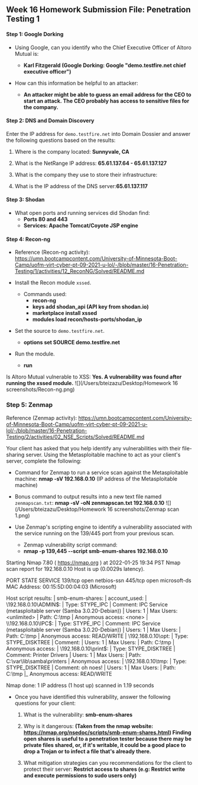 ## Week 16 Homework Submission File: Penetration Testing 1

#### Step 1: Google Dorking


- Using Google, can you identify who the Chief Executive Officer of Altoro Mutual is:
	- **Karl Fitzgerald (Google Dorking: Google "demo.testfire.net chief executive officer")**

- How can this information be helpful to an attacker:
	- **An attacker might be able to guess an email address for the CEO to start an attack. The CEO probably has access to sensitive files for the company.**

#### Step 2: DNS and Domain Discovery

Enter the IP address for `demo.testfire.net` into Domain Dossier and answer the following questions based on the results:

  1. Where is the company located: **Sunnyvale, CA**

  2. What is the NetRange IP address: **65.61.137.64 - 65.61.137.127**

  3. What is the company they use to store their infrastructure: 

  4. What is the IP address of the DNS server:**65.61.137.117**


#### Step 3: Shodan

- What open ports and running services did Shodan find:
	- **Ports 80 and 443**
	- **Services: Apache Tomcat/Coyote JSP engine**

#### Step 4: Recon-ng
- Reference (Recon-ng activity): https://umn.bootcampcontent.com/University-of-Minnesota-Boot-Camp/uofm-virt-cyber-pt-09-2021-u-lol/-/blob/master/16-Penetration-Testing/1/activities/12_ReconNG/Solved/README.md

- Install the Recon module `xssed`.
	- Commands used:
		-  **recon-ng**
		-  **keys add shodan_api (API key from shodan.io)**
		-  **marketplace install xssed**
		-  **modules load recon/hosts-ports/shodan_ip**
- Set the source to `demo.testfire.net`.
	-	**options set SOURCE demo.testfire.net** 
- Run the module. 
	- 	**run**

Is Altoro Mutual vulnerable to XSS: 
**Yes. A vulnerability was found after running the xssed module.**
![](/Users/bteizazu/Desktop/Homework 16 screenshots/Recon-ng.png)
### Step 5: Zenmap
Reference (Zenmap activity): https://umn.bootcampcontent.com/University-of-Minnesota-Boot-Camp/uofm-virt-cyber-pt-09-2021-u-lol/-/blob/master/16-Penetration-Testing/2/activities/02_NSE_Scripts/Solved/README.md


Your client has asked that you help identify any vulnerabilities with their file-sharing server. Using the Metasploitable machine to act as your client's server, complete the following:

- Command for Zenmap to run a service scan against the Metasploitable machine: **nmap -sV 192.168.0.10** (IP address of the Metasploitable machine)
 
- Bonus command to output results into a new text file named `zenmapscan.txt`: **nmap -sV -oN zenmapscan.txt 192.168.0.10**
![](/Users/bteizazu/Desktop/Homework 16 screenshots/Zenmap scan 1.png)

- Use Zenmap's scripting engine to identify a vulnerability associated with the service running on the 139/445 port from your previous scan.
	- Zenmap vulnerability script command:
	- **nmap -p 139,445 --script smb-enum-shares 192.168.0.10** 

Starting Nmap 7.80 ( https://nmap.org ) at 2022-01-25 19:34 PST
Nmap scan report for 192.168.0.10
Host is up (0.0029s latency).

PORT    STATE SERVICE
139/tcp open  netbios-ssn
445/tcp open  microsoft-ds
MAC Address: 00:15:5D:00:04:03 (Microsoft)

Host script results:
| smb-enum-shares: 
|   account_used: <blank>
|   \\192.168.0.10\ADMIN$: 
|     Type: STYPE_IPC
|     Comment: IPC Service (metasploitable server (Samba 3.0.20-Debian))
|     Users: 1
|     Max Users: <unlimited>
|     Path: C:\tmp
|     Anonymous access: <none>
|   \\192.168.0.10\IPC$: 
|     Type: STYPE_IPC
|     Comment: IPC Service (metasploitable server (Samba 3.0.20-Debian))
|     Users: 1
|     Max Users: <unlimited>
|     Path: C:\tmp
|     Anonymous access: READ/WRITE
|   \\192.168.0.10\opt: 
|     Type: STYPE_DISKTREE
|     Comment: 
|     Users: 1
|     Max Users: <unlimited>
|     Path: C:\tmp
|     Anonymous access: <none>
|   \\192.168.0.10\print$: 
|     Type: STYPE_DISKTREE
|     Comment: Printer Drivers
|     Users: 1
|     Max Users: <unlimited>
|     Path: C:\var\lib\samba\printers
|     Anonymous access: <none>
|   \\192.168.0.10\tmp: 
|     Type: STYPE_DISKTREE
|     Comment: oh noes!
|     Users: 1
|     Max Users: <unlimited>
|     Path: C:\tmp
|_    Anonymous access: READ/WRITE

Nmap done: 1 IP address (1 host up) scanned in 1.19 seconds

- Once you have identified this vulnerability, answer the following questions for your client:
  1. What is the vulnerability: **smb-enum-shares**

  2. Why is it dangerous: **(Taken from the nmap website: https://nmap.org/nsedoc/scripts/smb-enum-shares.html)
  Finding open shares is useful to a penetration tester because there may be private files shared, or, if it's writable, it could be a good place to drop a Trojan or to infect a file that's already there.**

  3. What mitigation strategies can you recommendations for the client to protect their server: **Restrict access to shares (e.g: Restrict write and execute permissions to sudo users only)**


